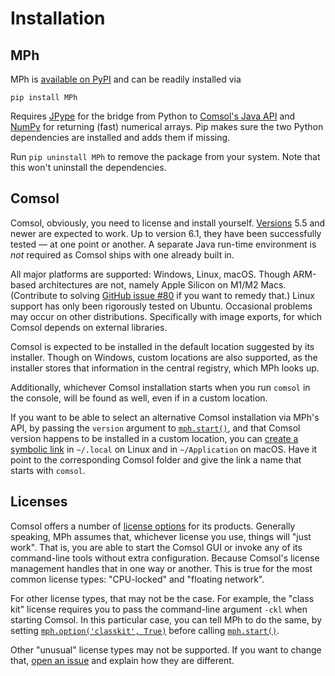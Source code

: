 ﻿# Installation

## MPh

MPh is [available on PyPI] and can be readily installed via
```
pip install MPh
```

Requires [JPype] for the bridge from Python to [Comsol's Java API]
and [NumPy] for returning (fast) numerical arrays. Pip makes sure the
two Python dependencies are installed and adds them if missing.

Run `pip uninstall MPh` to remove the package from your system. Note
that this won't uninstall the dependencies.


## Comsol

Comsol, obviously, you need to license and install yourself. [Versions]
5.5 and newer are expected to work. Up to version 6.1, they have been
successfully tested — at one point or another. A separate Java run-time
environment is *not* required as Comsol ships with one already built in.

All major platforms are supported: Windows, Linux, macOS. Though
ARM-based architectures are not, namely Apple Silicon on M1/M2 Macs.
(Contribute to solving [GitHub issue #80] if you want to remedy that.)
Linux support has only been rigorously tested on Ubuntu. Occasional
problems may occur on other distributions. Specifically with image
exports, for which Comsol depends on external libraries.

Comsol is expected to be installed in the default location suggested by
its installer. Though on Windows, custom locations are also supported,
as the installer stores that information in the central registry, which
MPh looks up.

Additionally, whichever Comsol installation starts when you run `comsol`
in the console, will be found as well, even if in a custom location.

If you want to be able to select an alternative Comsol installation via
MPh's API, by passing the `version` argument to [`mph.start()`](#start),
and that Comsol version happens to be installed in a custom location,
you can [create a symbolic link] in `~/.local` on Linux and in
`~/Application` on macOS. Have it point to the corresponding Comsol
folder and give the link a name that starts with `comsol`.


## Licenses

Comsol offers a number of [license options] for its products.
Generally speaking, MPh assumes that, whichever license you use,
things will "just work". That is, you are able to start the Comsol GUI
or invoke any of its command-line tools without extra configuration.
Because Comsol's license management handles that in one way or another.
This is true for the most common license types: "CPU-locked" and
"floating network".

For other license types, that may not be the case. For example, the
"class kit" license requires you to pass the command-line argument
`-ckl` when starting Comsol. In this particular case, you can tell MPh
to do the same, by setting [`mph.option('classkit', True)`](#option)
before calling [`mph.start()`](#start).

Other "unusual" license types may not be supported. If you want to
change that, [open an issue] and explain how they are different.


[available on PyPI]:      https://pypi.python.org/pypi/mph
[JPype]:                  https://jpype.readthedocs.io
[Comsol's Java API]:      https://comsol.com/documentation/COMSOL_ProgrammingReferenceManual.pdf
[NumPy]:                  https://numpy.org
[Versions]:               https://www.comsol.com/release-history
[GitHub issue #80]:       https://github.com/MPh-py/MPh/issues/80
[create a symbolic link]: https://www.howtogeek.com/287014/how-to-create-and-use-symbolic-links-aka-symlinks-on-linux/
[license options]:        https://www.comsol.com/products/licensing
[open an issue]:          https://github.com/MPh-py/MPh/issues
